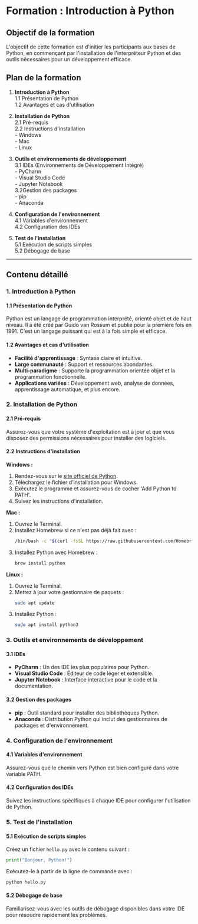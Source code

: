 # Formation : Introduction à Python

## Objectif de la formation
L'objectif de cette formation est d'initier les participants aux bases de Python, en commençant par l'installation de l'interpréteur Python et des outils nécessaires pour un développement efficace.

## Plan de la formation
1. **Introduction à Python**  
   1.1 Présentation de Python  
   1.2 Avantages et cas d'utilisation  

2. **Installation de Python**  
   2.1 Pré-requis  
   2.2 Instructions d'installation  
       - Windows  
       - Mac  
       - Linux  

3. **Outils et environnements de développement**  
   3.1 IDEs (Environnements de Développement Intégré)  
       - PyCharm  
       - Visual Studio Code  
       - Jupyter Notebook  
   3.2Gestion des packages  
       - pip  
       - Anaconda  

4. **Configuration de l'environnement**  
   4.1 Variables d'environnement  
   4.2 Configuration des IDEs  

5. **Test de l'installation**  
   5.1 Exécution de scripts simples  
   5.2 Débogage de base  

-----

## Contenu détaillé

### 1. Introduction à Python
#### 1.1 Présentation de Python
Python est un langage de programmation interprété, orienté objet et de haut niveau. Il a été créé par Guido van Rossum et publié pour la première fois en 1991. C'est un langage puissant qui est à la fois simple et efficace.

#### 1.2 Avantages et cas d'utilisation
- **Facilité d'apprentissage** : Syntaxe claire et intuitive.
- **Large communauté** : Support et ressources abondantes.
- **Multi-paradigme** : Supporte la programmation orientée objet et la programmation fonctionnelle.
- **Applications variées** : Développement web, analyse de données, apprentissage automatique, et plus encore.

### 2. Installation de Python
#### 2.1 Pré-requis
Assurez-vous que votre système d'exploitation est à jour et que vous disposez des permissions nécessaires pour installer des logiciels.

#### 2.2 Instructions d'installation
**Windows :**
1. Rendez-vous sur le [site officiel de Python](https://www.python.org/downloads/).
2. Téléchargez le fichier d'installation pour Windows.
3. Exécutez le programme et assurez-vous de cocher 'Add Python to PATH'.
4. Suivez les instructions d'installation.

**Mac :**
1. Ouvrez le Terminal.
2. Installez Homebrew si ce n'est pas déjà fait avec :
   ```bash
   /bin/bash -c "$(curl -fsSL https://raw.githubusercontent.com/Homebrew/install/HEAD/install.sh)"
   ```
3. Installez Python avec Homebrew :
   ```bash
   brew install python
   ```

**Linux :**
1. Ouvrez le Terminal.
2. Mettez à jour votre gestionnaire de paquets :
   ```bash
   sudo apt update
   ```
3. Installez Python :
   ```bash
   sudo apt install python3
   ```

### 3. Outils et environnements de développement
#### 3.1 IDEs
- **PyCharm** : Un des IDE les plus populaires pour Python.
- **Visual Studio Code** : Éditeur de code léger et extensible.
- **Jupyter Notebook** : Interface interactive pour le code et la documentation.

#### 3.2 Gestion des packages
- **pip** : Outil standard pour installer des bibliothèques Python.
- **Anaconda** : Distribution Python qui inclut des gestionnaires de packages et d'environnement.

### 4. Configuration de l'environnement
#### 4.1 Variables d'environnement
Assurez-vous que le chemin vers Python est bien configuré dans votre variable PATH.

#### 4.2 Configuration des IDEs
Suivez les instructions spécifiques à chaque IDE pour configurer l'utilisation de Python.

### 5. Test de l'installation
#### 5.1 Exécution de scripts simples
Créez un fichier `hello.py` avec le contenu suivant :
```python
print("Bonjour, Python!")
```
Exécutez-le à partir de la ligne de commande avec :
```bash
python hello.py
```

#### 5.2 Débogage de base
Familiarisez-vous avec les outils de débogage disponibles dans votre IDE pour résoudre rapidement les problèmes.